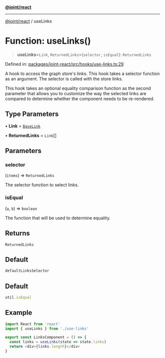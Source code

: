 [**@joint/react**](../README.md)

***

[@joint/react](../README.md) / useLinks

# Function: useLinks()

> **useLinks**\<`Link`, `ReturnedLinks`\>(`selector`, `isEqual`): `ReturnedLinks`

Defined in: [packages/joint-react/src/hooks/use-links.ts:29](https://github.com/samuelgja/joint/blob/main/packages/joint-react/src/hooks/use-links.ts#L29)

A hook to access the graph store's links. This hook takes a selector function
as an argument. The selector is called with the store links.

This hook takes an optional equality comparison function as the second parameter
that allows you to customize the way the selected links are compared to determine
whether the component needs to be re-rendered.

## Type Parameters

• **Link** = [`BaseLink`](../interfaces/BaseLink.md)

• **ReturnedLinks** = `Link`[]

## Parameters

### selector

(`items`) => `ReturnedLinks`

The selector function to select links.

### isEqual

(`a`, `b`) => `boolean`

The function that will be used to determine equality.

## Returns

`ReturnedLinks`

## Default

```ts
defaultLinksSelector
```

## Default

```ts
util.isEqual
```

## Example

```ts
import React from 'react'
import { useLinks } from './use-links'

export const LinksComponent = () => {
  const links = useLinks(state => state.links)
  return <div>{links.length}</div>
}
```

